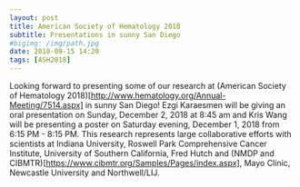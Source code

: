 ```yaml
---
layout: post
title: American Society of Hematology 2018 
subtitle: Presentations in sunny San Diego
#bigimg: /img/path.jpg
date: 2018-09-15 14:20
tags: [ASH2018]
---
```


Looking forward to presenting some of our research at (American Society of Hematology 2018)[http://www.hematology.org/Annual-Meeting/7514.aspx] in sunny San Diego! 
Ezgi Karaesmen will be giving an oral presentation on Sunday, December 2, 2018  at 8:45 am and Kris Wang will be presenting a poster on 
Saturday evening, December 1, 2018 from 6:15 PM - 8:15 PM. This research represents large collaborative efforts
with scientists at Indiana University, Roswell Park Comprehensive Cancer Institute, University of Southern California, Fred Hutch and 
(NMDP and CIBMTR)[https://www.cibmtr.org/Samples/Pages/index.aspx], Mayo Clinic, Newcastle University and Northwell/LIJ.  
